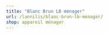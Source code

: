 ```yaml
---
title: "Blanc Brun LB ménager"
url: /lannilis/blanc-brun-lb-menager/
shop: appareil ménager
---
```

